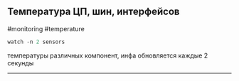## Температура ЦП, шин, интерфейсов
#monitoring #temperature
```python
watch -n 2 sensors
```
температуры различных компонент, инфа обновляется каждые 2 секунды

---
##